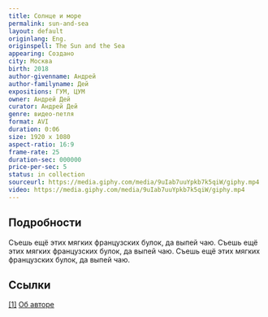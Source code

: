 ```yaml
---
title: Солнце и море
permalink: sun-and-sea
layout: default
originlang: Eng.
originspell: The Sun and the Sea
appearing: Создано
city: Москва
birth: 2018
author-givenname: Андрей
author-familyname: Дей
expositions: ГУМ, ЦУМ
owner: Андрей Дей
curator: Андрей Дей
genre: видео-петля
format: AVI
duration: 0:06
size: 1920 х 1080
aspect-ratio: 16:9
frame-rate: 25
duration-sec: 000000
price-per-sec: 5
status: in collection
sourceurl: https://media.giphy.com/media/9uIab7uuYpkb7k5qiW/giphy.mp4
video: https://media.giphy.com/media/9uIab7uuYpkb7k5qiW/giphy.mp4
---
```


## Подробности

Съешь ещё этих мягких французских булок, да выпей чаю. Съешь ещё этих мягких французских булок, да выпей чаю. Съешь ещё этих мягких французских булок, да выпей чаю.

## Ссылки

[[1]](#a1) <span id="f1"></span> [Об авторе](index)
